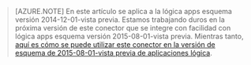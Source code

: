 > [AZURE.NOTE] En este artículo se aplica a la lógica apps esquema versión 2014-12-01-vista previa. Estamos trabajando duros en la próxima versión de este conector que se integre con facilidad con lógica apps esquema versión 2015-08-01-vista previa. Mientras tanto, [aquí es cómo se puede utilizar este conector en la versión de esquema de 2015-08-01-vista previa de aplicaciones lógica](https://blogs.msdn.microsoft.com/logicapps/2016/02/25/accessing-v1-apis-and-biztalk-apis-from-logic-apps/). 
